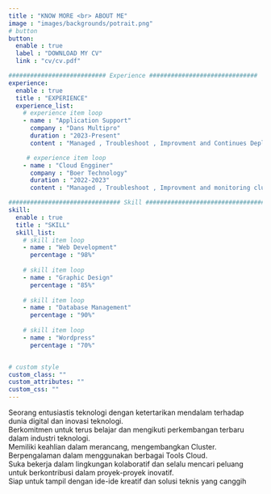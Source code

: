 ```yaml
---
title : "KNOW MORE <br> ABOUT ME"
image : "images/backgrounds/potrait.png"
# button
button:
  enable : true
  label : "DOWNLOAD MY CV"
  link : "cv/cv.pdf"

########################### Experience ##############################
experience:
  enable : true
  title : "EXPERIENCE"
  experience_list:
    # experience item loop
    - name : "Application Support"
      company : "Dans Multipro"
      duration : "2023-Present"
      content : "Managed , Troubleshoot , Improvment and Continues Deployment applications using EKS"

     # experience item loop 
    - name : "Cloud Engginer"
      company : "Boer Technology"
      duration : "2022-2023"
      content : "Managed , Troubleshoot , Improvment and monitoring cluster kubernetes at Openstack cluster"

############################### Skill #################################
skill:
  enable : true
  title : "SKILL"
  skill_list:
    # skill item loop
    - name : "Web Development"
      percentage : "98%"
      
    # skill item loop
    - name : "Graphic Design"
      percentage : "85%"
      
    # skill item loop
    - name : "Database Management"
      percentage : "90%"
      
    # skill item loop
    - name : "Wordpress"
      percentage : "70%"


# custom style
custom_class: "" 
custom_attributes: "" 
custom_css: ""
---
```


Seorang entusiastis teknologi dengan ketertarikan mendalam terhadap dunia digital dan inovasi teknologi.<br>Berkomitmen untuk terus belajar dan mengikuti perkembangan terbaru dalam industri teknologi.<br>Memiliki keahlian dalam merancang, mengembangkan Cluster.<br>Berpengalaman dalam menggunakan berbagai Tools Cloud.<br>Suka bekerja dalam lingkungan kolaboratif dan selalu mencari peluang untuk berkontribusi dalam proyek-proyek inovatif.<br>Siap untuk tampil dengan ide-ide kreatif dan solusi teknis yang canggih
